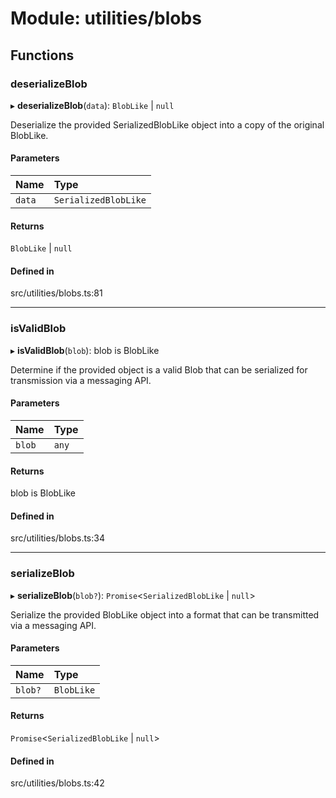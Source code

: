 # Module: utilities/blobs

## Functions

### deserializeBlob

▸ **deserializeBlob**(`data`): `BlobLike` \| ``null``

Deserialize the provided SerializedBlobLike object into a copy of
the original BlobLike.

#### Parameters

| Name | Type |
| :------ | :------ |
| `data` | `SerializedBlobLike` |

#### Returns

`BlobLike` \| ``null``

#### Defined in

src/utilities/blobs.ts:81

___

### isValidBlob

▸ **isValidBlob**(`blob`): blob is BlobLike

Determine if the provided object is a valid Blob that can be serialized
for transmission via a messaging API.

#### Parameters

| Name | Type |
| :------ | :------ |
| `blob` | `any` |

#### Returns

blob is BlobLike

#### Defined in

src/utilities/blobs.ts:34

___

### serializeBlob

▸ **serializeBlob**(`blob?`): `Promise`\<`SerializedBlobLike` \| ``null``\>

Serialize the provided BlobLike object into a format that can be
transmitted via a messaging API.

#### Parameters

| Name | Type |
| :------ | :------ |
| `blob?` | `BlobLike` |

#### Returns

`Promise`\<`SerializedBlobLike` \| ``null``\>

#### Defined in

src/utilities/blobs.ts:42
